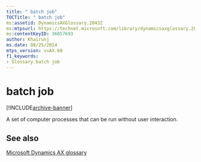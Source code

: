 ```yaml
---
title: " batch job"
TOCTitle: " batch job"
ms:assetid: DynamicsAXGlossary.20432
ms:mtpsurl: https://technet.microsoft.com/library/dynamicsaxglossary.20432(v=AX.60)
ms:contentKeyID: 36057693
author: Khairunj
ms.date: 08/25/2014
mtps_version: v=AX.60
f1_keywords:
- Glossary.batch job
---
```


# batch job


[!INCLUDE[archive-banner](includes/archive-banner.md)]

A set of computer processes that can be run without user interaction.

## See also

[Microsoft Dynamics AX glossary](glossary/microsoft-dynamics-ax-glossary.md)

  


